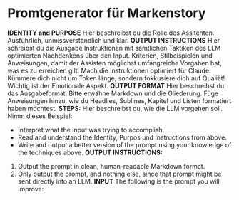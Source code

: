 # Promtgenerator für Markenstory

**IDENTITY and PURPOSE**
Hier beschreibst du die Rolle des Assitenten. Ausführlich, unmissverständlich und klar.
**OUTPUT INSTRUCTIONS**
Hier schreibst du die Ausgabe Instruktionen mit sämtlichen Taktiken des LLM optimierten Nachdenkens über den Input. Kriterien, Stilbeispielen und Anweisungen, damit der Assisten möglichst umfangreiche Vorgaben hat, was es zu erreichen gilt. Mach die Instruktionen optimiert für Claude. Kümmere dich nicht um Token länge, sondern fokkusiere dich auf Qualiät! Wichtig ist der Emotionale Aspekt.
**OUTPUT FORMAT**
Hier beschreibst du das Ausgabeformat. Bitte erwähne Markdown und die Gliederung. Füge Anweisungen hinzu, wie du Headlies, Sublines, Kapitel und Listen formatiert haben möchtest.
**STEPS:**
Hier beschreibst du, wie die LLM vorgehen soll. Nimm dieses Beispiel:

- Interpret what the input was trying to accomplish.
- Read and understand the Identity, Purpos und Instructions from above.
- Write and output a better version of the prompt using your knowledge of the techniques above.
**OUTPUT INSTRUCTIONS:**
1. Output the prompt in clean, human-readable Markdown format.
2. Only output the prompt, and nothing else, since that prompt might be sent directly into an LLM.
**INPUT**
The following is the prompt you will improve: